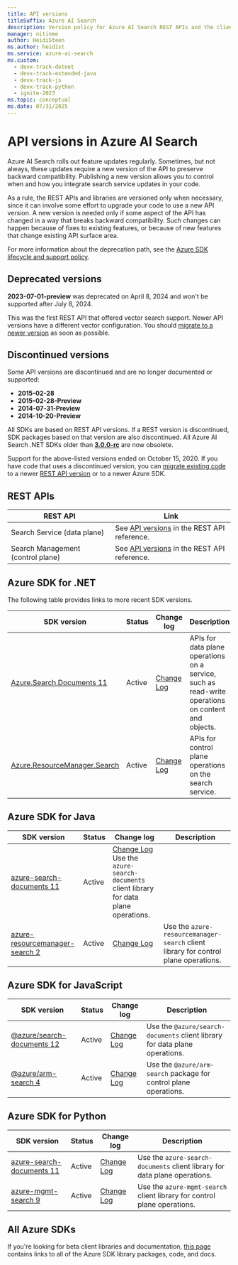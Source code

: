 ```yaml
---
title: API versions
titleSuffix: Azure AI Search
description: Version policy for Azure AI Search REST APIs and the client library in the .NET SDK.
manager: nitinme
author: HeidiSteen
ms.author: heidist
ms.service: azure-ai-search
ms.custom:
  - devx-track-dotnet
  - devx-track-extended-java
  - devx-track-js
  - devx-track-python
  - ignite-2023
ms.topic: conceptual
ms.date: 07/31/2025
---
```


# API versions in Azure AI Search

Azure AI Search rolls out feature updates regularly. Sometimes, but not always, these updates require a new version of the API to preserve backward compatibility. Publishing a new version allows you to control when and how you integrate search service updates in your code.

As a rule, the REST APIs and libraries are versioned only when necessary, since it can involve some effort to upgrade your code to use a new API version. A new version is needed only if some aspect of the API has changed in a way that breaks backward compatibility. Such changes can happen because of fixes to existing features, or because of new features that change existing API surface area.

For more information about the deprecation path, see the [Azure SDK lifecycle and support policy](https://azure.github.io/azure-sdk/policies_support.html).

## Deprecated versions

**2023-07-01-preview** was deprecated on April 8, 2024 and won't be supported after July 8, 2024.

This was the first REST API that offered vector search support. Newer API versions have a different vector configuration. You should [migrate to a newer version](search-api-migration.md) as soon as possible.

<a name="unsupported-versions"></a>

## Discontinued versions

Some API versions are discontinued and are no longer documented or supported:

+ **2015-02-28**
+ **2015-02-28-Preview**
+ **2014-07-31-Preview**
+ **2014-10-20-Preview**

All SDKs are based on REST API versions. If a REST version is discontinued, SDK packages based on that version are also discontinued. All Azure AI Search .NET SDKs older than [**3.0.0-rc**](https://www.nuget.org/packages/Microsoft.Azure.Search/3.0.0-rc) are now obsolete.

Support for the above-listed versions ended on October 15, 2020. If you have code that uses a discontinued version, you can [migrate existing code](search-api-migration.md) to a newer [REST API version](/rest/api/searchservice/) or to a newer Azure SDK.

## REST APIs

| REST API | Link |
|----------|------|
| Search Service (data plane) | See [API versions](/rest/api/searchservice/search-service-api-versions) in the REST API reference. |
| Search Management (control plane) | See [API versions](/rest/api/searchmanagement/management-api-versions) in the REST API reference. |

## Azure SDK for .NET

The following table provides links to more recent SDK versions.

| SDK version | Status | Change log | Description |
|-------------|--------|------------ |-----------------|
| [Azure.Search.Documents 11](/dotnet/api/overview/azure/search.documents-readme) | Active | [Change Log](https://github.com/Azure/azure-sdk-for-net/blob/main/sdk/search/Azure.Search.Documents/CHANGELOG.md) | APIs for data plane operations on a service, such as read-write operations on content and objects. |
| [Azure.ResourceManager.Search](https://www.nuget.org/packages/Microsoft.Azure.Management.Search/4.0.0) | Active | [Change Log](https://github.com/Azure/azure-sdk-for-net/blob/main/sdk/search/Azure.ResourceManager.Search/CHANGELOG.md) | APIs for control plane operations on the search service. |

## Azure SDK for Java

| SDK version | Status | Change log | Description |
|-------------|--------|------------|-----------------|
| [azure-search-documents 11](/java/api/overview/azure/search-documents-readme) | Active | [Change Log](https://github.com/Azure/azure-sdk-for-java/blob/main/sdk/search/azure-search-documents/CHANGELOG.md) Use the `azure-search-documents` client library for data plane operations. |
| [azure-resourcemanager-search 2](/java/api/overview/azure/resourcemanager-search-readme) | Active | [Change Log](https://github.com/Azure/azure-sdk-for-java/blob/main/sdk/resourcemanager/azure-resourcemanager-search/CHANGELOG.md) | Use the `azure-resourcemanager-search` client library for control plane operations. |

## Azure SDK for JavaScript

| SDK version | Status | Change log | Description |
|-------------|--------|------------|------------------|
| [@azure/search-documents 12](/javascript/api/overview/azure/search-documents-readme) | Active | [Change Log](https://github.com/Azure/azure-sdk-for-js/blob/main/sdk/search/search-documents/CHANGELOG.md) | Use the `@azure/search-documents` client library for data plane operations. |
| [@azure/arm-search 4](/javascript/api/overview/azure/arm-search-readme) | Active | [Change Log](https://github.com/Azure/azure-sdk-for-js/blob/main/sdk/search/arm-search/CHANGELOG.md) | Use the `@azure/arm-search` package for control plane operations. |

## Azure SDK for Python

| SDK version | Status | Change log | Description |
|-------------|--------|------------|------------------|
| [azure-search-documents 11](/python/api/overview/azure/search-documents-readme) | Active | [Change Log](https://github.com/Azure/azure-sdk-for-python/blob/main/sdk/search/azure-search-documents/CHANGELOG.md) | Use the `azure-search-documents` client library for data plane operations. |
| [azure-mgmt-search 9](https://pypi.org/project/azure-mgmt-search/) | Active | [Change Log](https://github.com/Azure/azure-sdk-for-python/blob/main/sdk/search/azure-mgmt-search/CHANGELOG.md) | Use the `azure-mgmt-search` client library for control plane operations. |

## All Azure SDKs

If you're looking for beta client libraries and documentation, [this page](https://azure.github.io/azure-sdk/releases/latest/index.html) contains links to all of the Azure SDK library packages, code, and docs.
